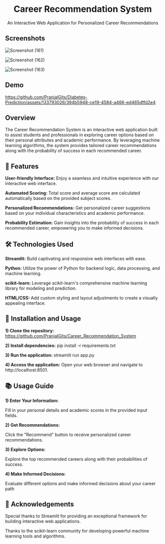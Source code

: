 <div align="center">
  <h1>Career Recommendation System</h1>
  <p>An Interactive Web Application for Personalized Career Recommendations</p>
</div>


## Screenshots

![Screenshot (161)](https://github.com/PranjalGits/Diabetes-Prediction/assets/133793026/ae79d55c-61dc-47fa-8de6-a16b22b805ec)

![Screenshot (162)](https://github.com/PranjalGits/Diabetes-Prediction/assets/133793026/97efee13-f12a-4f47-b963-76c89d289ec5)

![Screenshot (163)](https://github.com/PranjalGits/Diabetes-Prediction/assets/133793026/8a8b868a-2b8e-4b10-92b9-d0f0f40c59e5)



## Demo

https://github.com/PranjalGits/Diabetes-Prediction/assets/133793026/394b5948-ce19-4584-a466-ed465dffd2e4


## Overview

The Career Recommendation System is an interactive web application built to assist students and professionals in exploring career options based on their personal attributes and academic performance. By leveraging machine learning algorithms, the system provides tailored career recommendations along with the probability of success in each recommended career.
## 🚀 Features

**User-friendly Interface:** Enjoy a seamless and intuitive experience with our interactive web interface.

**Automated Scoring:** Total score and average score are calculated automatically based on the provided subject scores.

**Personalized Recommendations:** Get personalized career suggestions based on your individual characteristics and academic performance.

**Probability Estimation:** Gain insights into the probability of success in each recommended career, empowering you to make informed decisions.


## 🛠️ Technologies Used

**Streamlit:** Build captivating and responsive web interfaces with ease.

**Python:** Utilize the power of Python for backend logic, data processing, and machine learning.

**scikit-learn:** Leverage scikit-learn's comprehensive machine learning library for modeling and prediction.

**HTML/CSS:** Add custom styling and layout adjustments to create a visually appealing interface.


## 📝 Installation and Usage

**1) Clone the repository:**
https://github.com/PranjalGits/Career_Recommendation_System

**2) Install dependencies:**
pip install -r requirements.txt

**3) Run the application:**
streamlit run app.py

**4) Access the application:**
Open your web browser and navigate to http://localhost:8501.


    
## 📚 Usage Guide

**1) Enter Your Information:**

Fill in your personal details and academic scores in the provided input fields.

**2) Get Recommendations:**

Click the "Recommend" button to receive personalized career recommendations.

**3) Explore Options:**

Explore the top recommended careers along with their probabilities of success.

**4) Make Informed Decisions:**

Evaluate different options and make informed decisions about your career path


## 🙏 Acknowledgements

Special thanks to Streamlit for providing an exceptional framework for building interactive web applications.

Thanks to the scikit-learn community for developing powerful machine learning tools and algorithms.
